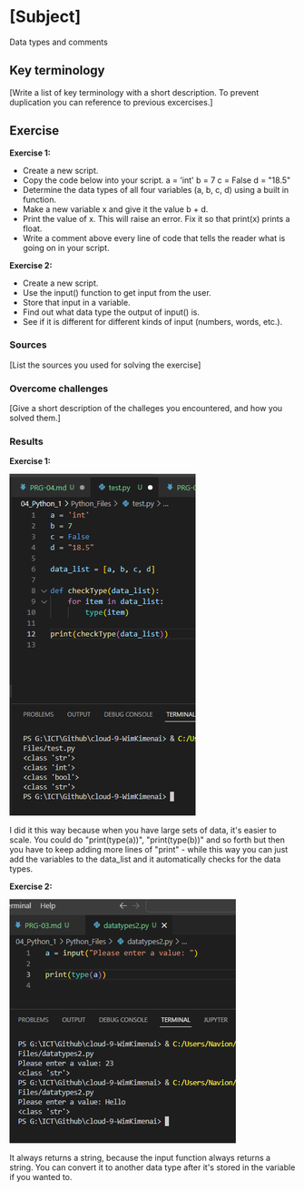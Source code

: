 # [Subject]
Data types and comments

## Key terminology
[Write a list of key terminology with a short description. To prevent duplication you can reference to previous excercises.]

## Exercise 

**Exercise 1:**  

* Create a new script.
* Copy the code below into your script.
a = 'int'
b = 7
c = False
d = "18.5"
* Determine the data types of all four variables (a, b, c, d) using a built in function.
* Make a new variable x and give it the value b + d.
* Print the value of x. This will raise an error. Fix it so that print(x) prints a float.
* Write a comment above every line of code that tells the reader what is going on in your script.

**Exercise 2:**  

* Create a new script.
* Use the input() function to get input from the user. 
* Store that input in a variable.
* Find out what data type the output of input() is. 
* See if it is different for different kinds of input (numbers, words, etc.).



### Sources
[List the sources you used for solving the exercise]

### Overcome challenges
[Give a short description of the challeges you encountered, and how you solved them.]

### Results
**Exercise 1:**  

![screenshot](/00_includes/Python-1/data-types/exercise-1-2.PNG)  

I did it this way because when you have large sets of data, it's easier to scale. You could do "print(type(a))", "print(type(b))" and so forth but then you have to keep adding more lines of "print" - while this way you can just add the variables to the data_list and it automatically checks for the data types.  


**Exercise 2:**  

![screenshot](/00_includes/Python-1/data-types/exercise-2.PNG)  

It always returns a string, because the input function always returns a string. You can convert it to another data type after it's stored in the variable if you wanted to.  